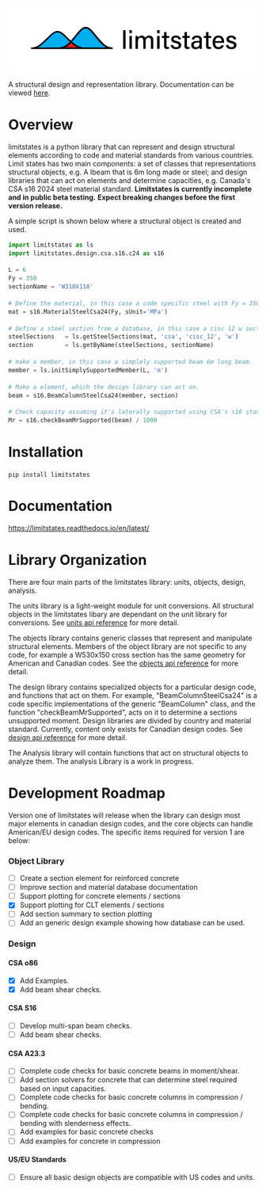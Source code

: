 
<p align="center">
  <img src="https://github.com/cslotboom/limitstates/raw/main/doc/logo/logo-text-2.jpg" width="500">
</p>

A structural design and representation library. Documentation can be viewed [here](https://limitstates.readthedocs.io/en/latest/index.html).

# Overview
limitstates is a python library that can represent and design structural 
elements according to code and material standards from various countries. Limit states has two main components: 
a set of classes that representations structural objects, e.g. A Ibeam that is 6m long made or steel; 
and design libraries that can act on elements and determine capacities, e.g. Canada's CSA s16 2024 steel material standard.
**Limitstates is currently incomplete and in public beta testing.**
**Expect breaking changes before the first version release.**

A simple script is shown below where a structural object is created and used.


```Python
import limitstates as ls
import limitstates.design.csa.s16.c24 as s16

L = 6
Fy = 350
sectionName = 'W310X118'

# Define the material, in this case a code specific steel with Fy = 350 MPa
mat = s16.MaterialSteelCsa24(Fy, sUnit='MPa')

# Define a steel section from a database, in this case a cisc 12 w section.
steelSections   = ls.getSteelSections(mat, 'csa', 'cisc_12', 'w')
section         = ls.getByName(steelSections, sectionName)

# make a member, in this case a simplely supported beam 6m long beam.
member = ls.initSimplySupportedMember(L, 'm')

# Make a element, which the design library can act on.
beam = s16.BeamColumnSteelCsa24(member, section)

# Check capacity assuming it's laterally supported using CSA's s16 standard.
Mr = s16.checkBeamMrSupported(beam) / 1000
```

# Installation

`
pip install limitstates
`

# Documentation
https://limitstates.readthedocs.io/en/latest/

# Library Organization
There are four main parts of the limitstates library: units, objects, design, analysis.

The units library is a light-weight module for unit conversions. 
All structural objects in the limitstates libary are dependant on the unit library for conversions. 
See [units api reference](https://limitstates.readthedocs.io/en/latest/rst/units.html) for more detail.

The objects library contains generic classes that represent and manipulate structural elements. 
Members of the object library are not specific to any code, for example a W530x150 cross section has the same geometry for American and Canadian codes.
See the [objects api reference](https://limitstates.readthedocs.io/en/latest/rst/objects.html) for more detail.

The design library contains specialized objects for a particular design code, and functions that act on them. 
For example,   "BeamColumnSteelCsa24" is a code specific implementations of the generic "BeamColumn" class, 
and the function "checkBeamMrSupported", acts on it to determine a sections unsupported moment. 
Design libraries are divided by country and material standard. Currently, content only exists for Canadian design codes.
See [design api reference](https://limitstates.readthedocs.io/en/latest/rst/design.html) for more detail.

The Analysis library will contain functions that act on structural objects to analyze them. The analysis Library is a work in progress. 

# Development Roadmap
Version one of limitstates will release when the library can design most major elements in canadian design codes, and the core objects can handle American/EU design codes. 
The specific items required for version 1 are below:

### Object Library
- [ ] Create a section element for reinforced concrete
- [ ] Improve section and material database documentation
- [ ] Support plotting for concrete elements / sections
- [x] Support plotting for CLT elements / sections
- [ ] Add section summary to section plotting
- [ ] Add an generic design example showing how database can be used.

### Design

#### CSA o86
- [x] Add Examples.
- [x] Add beam shear checks.

#### CSA S16
- [ ] Develop multi-span beam checks.
- [ ] Add beam shear checks.

#### CSA A23.3
- [ ] Complete code checks for basic concrete beams in moment/shear.
- [ ] Add section solvers for concrete that can determine steel required based on input capacities.
- [ ] Complete code checks for basic concrete columns in compression / bending.
- [ ] Complete code checks for basic concrete columns in compression / bending with slenderness effects.
- [ ] Add examples for basic concrete checks
- [ ] Add examples for concrete in compression

#### US/EU Standards
- [ ] Ensure all basic design objects are compatible with US codes and units.

